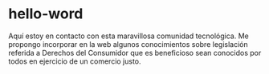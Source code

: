 # hello-word
Aquí estoy en contacto con esta maravillosa comunidad tecnológica.
Me propongo incorporar en la web algunos conocimientos sobre legislación referida a Derechos del Consumidor que es beneficioso sean conocidos por todos en ejercicio de un comercio justo. 
